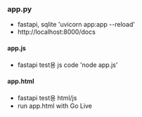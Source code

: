 ### app.py

- fastapi, sqlite
  'uvicorn app:app --reload'
- http://localhost:8000/docs

#### app.js

- fastapi test용 js code
  'node app.js'

#### app.html

- fastapi test용 html/js
- run app.html with Go Live
